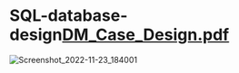 # SQL-database-design[DM_Case_Design.pdf](https://github.com/Jackson1611/SQL-database-design/files/10745240/DM_Case_Design.pdf)
![Screenshot_2022-11-23_184001](https://user-images.githubusercontent.com/103312138/219092133-7ce096aa-6cf2-4eee-80c1-28135605f6e4.jpg)

